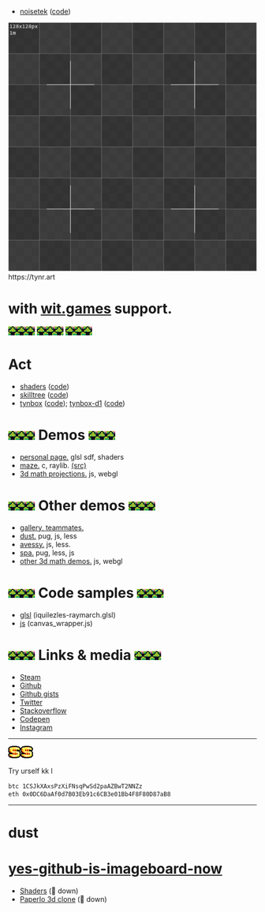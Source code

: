- [noisetek](https://noisetek.netlify.app/) ([code](https://github.com/tynrare/noisetek))

<a href="https://tynr.art/#fullscreen">
<img src="https://github.com/tynrare/ctynbox/blob/main/res/tilefloor.png">
</a>
https://tynr.art

# with [wit.games](https://wit.games/) support.

![t](tile.png)![t](tile.png)![t](tile.png)
![t](tile.png)![t](tile.png)![t](tile.png)
![t](tile.png)![t](tile.png)![t](tile.png)

# Act

- [shaders](https://tynroar-shaders-terrain.netlify.app/) ([code](https://github.com/tynrare/shaders-terrain))
- [skilltree](https://tynroar-skilltree.netlify.app/) ([code](https://github.com/tynrare/skilltree))
- [tynbox](https://tynbox.netlify.app/) ([code](https://github.com/tynrare/tynbox)); [tynbox-d1](https://tynbox-d1.netlify.app/) ([code](https://github.com/tynrare/tynbox/tree/d240509))


# ![t](tile.png)![t](tile.png)![t](tile.png) Demos ![t](tile.png)![t](tile.png)![t](tile.png)

- [personal page.](https://tynroar.netlify.app/) glsl sdf, shaders
- [maze.](https://tynroar-maze.netlify.app/) c, raylib. [(src)](https://github.com/tynrare/tynroar-maze)
- [3d math projections.](https://flamboyant-brown-41a2d9.netlify.app/?testcase=Math3dTest) js, webgl

# ![t](tile.png)![t](tile.png)![t](tile.png) Other demos ![t](tile.png)![t](tile.png)![t](tile.png)

- [gallery, teammates.](https://tynroar-dust.netlify.app/dust-220303/#brume)
- [dust.](https://tynroar-dust.netlify.app/) pug, js, less
- [avessy.](https://avessy.netlify.app/) js, less.
- [spa.](https://tynroar-brume2303.netlify.app/) pug, less, js
- [other 3d math demos.](https://flamboyant-brown-41a2d9.netlify.app/) js, webgl

# ![t](tile.png)![t](tile.png)![t](tile.png) Code samples ![t](tile.png)![t](tile.png)![t](tile.png)

- [glsl](https://github.com/unbrumed/avatar/blob/main/src/glsl/iquilezles-raymarch.glsl) (iquilezles-raymarch.glsl)
- [js](https://github.com/unbrumed/lib/blob/main/canvas_wrapper.js) (canvas_wrapper.js)

# ![t](tile.png)![t](tile.png)![t](tile.png) Links & media ![t](tile.png)![t](tile.png)![t](tile.png)

- [Steam](https://steamcommunity.com/id/tynroar/)
- [Github](https://github.com/tynrare)
- [Github gists](https://gist.github.com/tynrare)
- [Twitter](https://twitter.com/tynrare)
- [Stackoverflow](https://stackoverflow.com/users/7829041)
- [Codepen](https://codepen.io/tynrare)
- [Instagram](https://www.instagram.com/tyndustre/)

---

![$](index.png)![$](index.png)![$](index.png)

Try urself kk l

```
btc 1CSJkXAxsPzXiFNsqPwSd2paAZBwT2NNZz
eth 0x0DC6DaAf0d7B03Eb91c6CB3e01Bb4F8F80D87aB8
```

---

# dust

# [yes-github-is-imageboard-now](https://github.com/tynrare/yes-github-is-imageboard-now)

- [Shaders](http://www.tynrare.net/apps/experiments/shaders/) (🔴 down)
- [PaperIo 3d clone](http://www.tynrare.net/apps/demos/a/) (🔴 down)
